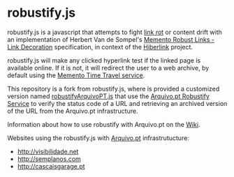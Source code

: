 # robustify.js

robustify.js is a javascript that attempts to fight [link rot](https://en.wikipedia.org/wiki/Link_rot) or content drift with an implementation of Herbert Van de Sompel's [Memento Robust Links - Link Decoration](http://robustlinks.mementoweb.org/spec/) specification, in context of the [Hiberlink](http://hiberlink.org/) project.

robustify.js will make any clicked hyperlink test if the linked page is available online. If it is not, it will redirect the user to a web archive, by default using the [Memento Time Travel service](http://timetravel.mementoweb.org/).

This repository is a fork from robustify.js, where is provided a customized version named [robustifyArquivoPT.js](https://github.com/arquivo/robustify.js/blob/master/js/robustifyArquivoPT.js) that use the [Arquivo.pt Robustify Service](http://robustify.arquivo.pt) to verify the status code of a URL and retrieving an archived version of the URL from the Arquivo.pt infrastructure.

Information about how to use robustify with Arquivo.pt on the [Wiki](https://github.com/arquivo/robustify.js/wiki).

Websites using the robustify.js with [Arquivo.pt](http://arquivo.pt) infrastrutucture:
- http://visibilidade.net
- http://semplanos.com
- http://cascaisgarage.pt
